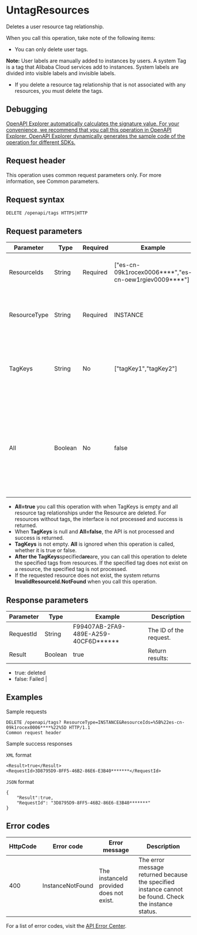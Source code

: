 # UntagResources

Deletes a user resource tag relationship.

When you call this operation, take note of the following items:

-   You can only delete user tags.

**Note:** User labels are manually added to instances by users. A system Tag is a tag that Alibaba Cloud services add to instances. System labels are divided into visible labels and invisible labels.

-   If you delete a resource tag relationship that is not associated with any resources, you must delete the tags.

## Debugging

[OpenAPI Explorer automatically calculates the signature value. For your convenience, we recommend that you call this operation in OpenAPI Explorer. OpenAPI Explorer dynamically generates the sample code of the operation for different SDKs.](https://api.aliyun.com/#product=elasticsearch&api=UntagResources&type=ROA&version=2017-06-13)

## Request header

This operation uses common request parameters only. For more information, see Common parameters.

## Request syntax

```
DELETE /openapi/tags HTTPS|HTTP
```

## Request parameters

|Parameter|Type|Required|Example|Description|
|---------|----|--------|-------|-----------|
|ResourceIds|String|Required|\["es-cn-09k1rocex0006\*\*\*\*","es-cn-oew1rgiev0009\*\*\*\*"\]|The resource list that you want to delete. |
|ResourceType|String|Required|INSTANCE|The type of the resource. Fixed to **INSTANCE** . |
|TagKeys|String|No|\["tagKey1","tagKey2"\]|The list of tags that you want to delete. The list can contain up to 20 subitems. |
|All|Boolean|No|false|Specifies whether to delete all parts. Default value: **false** . This parameter is valid only when **TagKeys** is not specified. |

-   **All=true** you call this operation with when TagKeys is empty and all resource tag relationships under the Resource are deleted. For resources without tags, the interface is not processed and success is returned.
-   When **TagKeys** is null and **All=false**, the API is not processed and success is returned.
-   **TagKeys** is not empty. **All** is ignored when this operation is called, whether it is true or false.
-   **After the TagKeys**specified**are**are, you can call this operation to delete the specified tags from resources. If the specified tag does not exist on a resource, the specified tag is not processed.
-   If the requested resource does not exist, the system returns **InvalidResourceId.NotFound** when you call this operation.

## Response parameters

|Parameter|Type|Example|Description|
|---------|----|-------|-----------|
|RequestId|String|F99407AB-2FA9-489E-A259-40CF6D\*\*\*\*\*\*|The ID of the request. |
|Result|Boolean|true|Return results:

 -   true: deleted
-   false: Failed |

## Examples

Sample requests

```
DELETE /openapi/tags? ResourceType=INSTANCE&ResourceIds=%5B%22es-cn-09k1rocex0006****%22%5D HTTP/1.1
Common request header
```

Sample success responses

`XML` format

```
<Result>true</Result>
<RequestId>3D8795D9-8FF5-46B2-86E6-E3B40*******</RequestId>
```

`JSON` format

```
{
    "Result":true,
    "RequestId": "3D8795D9-8FF5-46B2-86E6-E3B40*******"
}
```

## Error codes

|HttpCode|Error code|Error message|Description|
|--------|----------|-------------|-----------|
|400|InstanceNotFound|The instanceId provided does not exist.|The error message returned because the specified instance cannot be found. Check the instance status.|

For a list of error codes, visit the [API Error Center](https://error-center.alibabacloud.com/status/product/elasticsearch).

